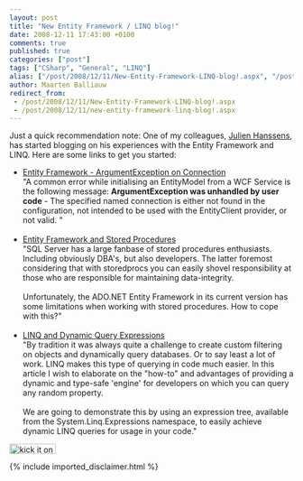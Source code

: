 ```yaml
---
layout: post
title: "New Entity Framework / LINQ blog!"
date: 2008-12-11 17:43:00 +0100
comments: true
published: true
categories: ["post"]
tags: ["CSharp", "General", "LINQ"]
alias: ["/post/2008/12/11/New-Entity-Framework-LINQ-blog!.aspx", "/post/2008/12/11/new-entity-framework-linq-blog!.aspx"]
author: Maarten Balliauw
redirect_from:
 - /post/2008/12/11/New-Entity-Framework-LINQ-blog!.aspx
 - /post/2008/12/11/new-entity-framework-linq-blog!.aspx
---
```

<p>
Just a quick recommendation note: One of my colleagues, <a href="http://blogs.securancy.com/" target="_blank">Julien Hanssens</a>, has started blogging on his experiences with the Entity Framework and LINQ. Here are some links to get you started: 
</p>
<ul>
	<li><a href="http://blogs.securancy.com/post/Entity-Framework-ArgumentException-on-Connection.aspx">Entity Framework - ArgumentException on Connection</a><br />
	&quot;A common error while initialising an EntityModel from a WCF Service is the following message: <strong>ArgumentException was unhandled by user code</strong> - The specified named connection is either not found in the configuration, not intended to be used with the EntityClient provider, or not valid. &quot;<br />
	&nbsp; </li>
	<li><a href="http://blogs.securancy.com/post/Entity-Framework-and-Stored-Procedures.aspx">Entity Framework and Stored Procedures</a><br />
	&quot;SQL Server has a large fanbase of stored procedures enthusiasts. Including obviously DBA&#39;s, but also developers. The latter foremost considering that with storedprocs you can easily shovel responsibility at those who are responsible for maintaining data-integrity.<br />
	<br />
	Unfortunately, the ADO.NET Entity Framework in its current version has some limitations when working with stored procedures. How to cope with this?&quot;<br />
	&nbsp; </li>
	<li><a href="http://blogs.securancy.com/post/LINQ-and-Dynamic-Query-Expressions.aspx">LINQ and Dynamic Query Expressions</a><br />
	&quot;By tradition it was always quite a challenge to create custom filtering on objects and dynamically query databases. Or to say least a lot of work. LINQ makes this type of querying in code much easier. In this article I wish to elaborate on the &quot;how-to&quot; and advantages of providing a dynamic and type-safe &#39;engine&#39; for developers on which you can query any random property. <br />
	<br />
	We are going to demonstrate this by using an expression tree, available from the System.Linq.Expressions namespace, to easily achieve dynamic LINQ queries for usage in your code.&quot; </li>
</ul>
<p>
<a href="http://www.dotnetkicks.com/kick/?url=/post/2008/12/11/New-Entity-Framework-LINQ-blog!.aspx&amp;title=New Entity Framework / LINQ blog!"><img src="http://www.dotnetkicks.com/Services/Images/KickItImageGenerator.ashx?url=/post/2008/12/11/New-Entity-Framework-LINQ-blog!.aspx" border="0" alt="kick it on DotNetKicks.com" width="82" height="18" /> </a>
</p>

{% include imported_disclaimer.html %}
